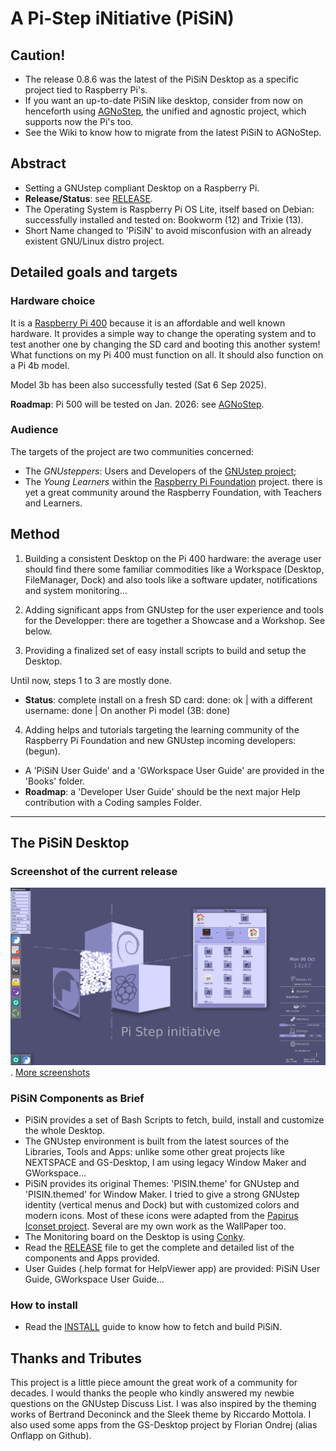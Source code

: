 # A Pi-Step iNitiative (PiSiN)

## Caution!

- The release 0.8.6 was the latest of the PiSiN Desktop as a specific project tied to Raspberry Pi's.
- If you want an up-to-date PiSiN like desktop, consider from now on henceforth using [AGNoStep](https://github.com/pcardona34/agnostep), the unified and agnostic project, which supports now the Pi's too.
- See the Wiki to know how to migrate from the latest PiSiN to AGNoStep.

## Abstract

- Setting a GNUstep compliant Desktop on a Raspberry Pi.
- **Release/Status**: see [RELEASE](pisin/RELEASE).
- The Operating System is Raspberry Pi OS Lite, itself based on Debian: successfully installed and tested on: Bookworm (12) and Trixie (13).
- Short Name changed to 'PiSiN' to avoid misconfusion with an already existent GNU/Linux distro project.

## Detailed goals and targets

### Hardware choice

It is a [Raspberry Pi 400](https://www.raspberrypi.com/products/raspberry-pi-400/specifications/) because it is an affordable and well known hardware. It provides a simple way 
to change the operating system and to test another one by changing the SD card and booting this another system! What functions on my Pi 400 must function on all. It should also function on a Pi 4b model.

Model 3b has been also successfully tested (Sat 6 Sep 2025). 

**Roadmap**: Pi 500 will be tested on Jan. 2026: see [AGNoStep](https://github.com/pcardona34/agnostep).

### Audience

The targets of the project are two communities concerned: 

- The *GNUsteppers*: Users and Developers of the [GNUstep project](https://www.gnustep.org/);
- The *Young Learners* within the [Raspberry Pi Foundation](https://www.raspberrypi.org/) project. there is yet a great community around the Raspberry Foundation,  with Teachers and Learners. 

## Method

1) Building a consistent Desktop on the Pi 400 hardware: the average user should find there some familiar commodities like a Workspace (Desktop, FileManager, Dock) and also tools like a software updater, notifications and system monitoring...

2) Adding significant apps from GNUstep for the user experience and tools for the Developper: there are together a Showcase and a Workshop. See below.

3) Providing a finalized set of easy install scripts to build and setup the Desktop.

Until now, steps 1 to 3 are mostly done.
  - **Status**: complete install on a fresh SD card: done: ok | with a different username: done | On another Pi model (3B: done)

4) Adding helps and tutorials targeting the learning community of the Raspberry Pi 
 Foundation and new GNUstep incoming developers: (begun).
  - A 'PiSiN User Guide' and a 'GWorkspace User Guide' are provided in the 'Books' folder.
  - **Roadmap**: a 'Developer User Guide' should be the next major Help contribution with a Coding samples Folder.

---

## The PiSiN Desktop

### Screenshot of the current release

![screenshot](Screenshots/screenshot_PiSiN_pi400_debian13.jpg).
[More screenshots](Screenshots)

### PiSiN Components as Brief

- PiSiN provides a set of Bash Scripts to fetch, build, install and customize the whole Desktop.
- The GNUstep environment is built from the latest sources of the Libraries, Tools and Apps: unlike some other great projects like NEXTSPACE and GS-Desktop, I am using legacy Window Maker and GWorkspace...
- PiSiN provides its original Themes: 'PISIN.theme' for GNUstep and 'PISIN.themed' for Window Maker. I tried to give a strong GNUstep identity (vertical menus and Dock) but with customized colors and modern icons. Most of these icons were adapted from the [Papirus Iconset project](https://github.com/PapirusDevelopmentTeam/papirus-icon-theme). Several are my own work as the WallPaper too.
- The Monitoring board on the Desktop is using [Conky](https://github.com/brndnmtthws/conky).
- Read the [RELEASE](./pisin/RELEASE) file to get the complete and detailed list of the components and Apps provided.
- User Guides (.help format for HelpViewer app) are provided: PiSiN User Guide, GWorkspace User Guide...

### How to install

- Read the [INSTALL](pisin/INSTALL) guide to know how to fetch and build PiSiN.

## Thanks and Tributes

This project is a little piece amount the great work of a community for decades. I would thanks the people who kindly answered my newbie questions on the GNUstep Discuss List. I was also inspired by the theming works of Bertrand Deconinck and the Sleek theme by Riccardo Mottola. I also used some apps from the GS-Desktop project by Florian Ondrej (alias Onflapp on Github).

